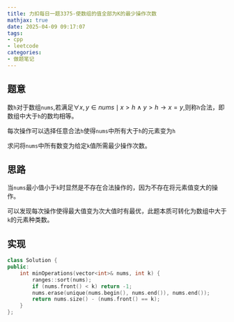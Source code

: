 ```yaml
---
title: 力扣每日一题3375-使数组的值全部为K的最少操作次数
mathjax: true
date: 2025-04-09 09:17:07
tags:
- cpp
- leetcode
categories:
- 做题笔记
---
```


## 题意

数`h`对于数组`nums`,若满足$\forall x,y \in nums \mid x > h \ \land\ y > h \rightarrow x=y$,则称`h`合法，即数组中大于`h`的数均相等。

每次操作可以选择任意合法`h`使得`nums`中所有大于`h`的元素变为`h`

求问将`nums`中所有数变为给定`k`值所需最少操作次数。

## 思路

当`nums`最小值小于`k`时显然是不存在合法操作的，因为不存在将元素值变大的操作。

可以发现每次操作使得最大值变为次大值时有最优，此题本质可转化为数组中大于`k`的元素种类数。

## 实现

```cpp
class Solution {
public:
    int minOperations(vector<int>& nums, int k) {
        ranges::sort(nums);
        if (nums.front() < k) return -1;
        nums.erase(unique(nums.begin(), nums.end()), nums.end());
        return nums.size() - (nums.front() == k);
    }
};
```

